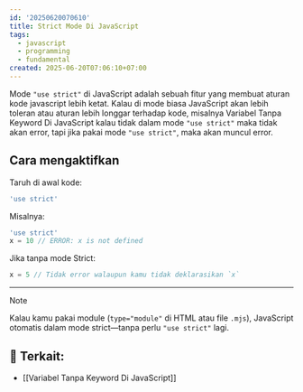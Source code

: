 ```yaml
---
id: '20250620070610'
title: Strict Mode Di JavaScript
tags:
  - javascript
  - programming
  - fundamental
created: 2025-06-20T07:06:10+07:00
---
```


Mode `"use strict"` di JavaScript adalah sebuah fitur yang membuat aturan kode javascript lebih ketat. Kalau di mode biasa JavaScript akan lebih toleran atau aturan lebih longgar terhadap kode, misalnya Variabel Tanpa Keyword Di JavaScript kalau tidak dalam mode `"use strict"` maka tidak akan error, tapi jika pakai mode `"use strict"`, maka akan muncul error.

## Cara mengaktifkan

Taruh di awal kode:

```javascript
'use strict'
```

Misalnya:

```javascript
'use strict'
x = 10 // ERROR: x is not defined
```

Jika tanpa mode Strict:

```javascript
x = 5 // Tidak error walaupun kamu tidak deklarasikan `x`
```

---

> [!note]
> Kalau kamu pakai module (`type="module"` di HTML atau file `.mjs`), JavaScript otomatis dalam mode strict—tanpa perlu `"use strict"` lagi.

## 🔗 Terkait:

- [[Variabel Tanpa Keyword Di JavaScript]]
